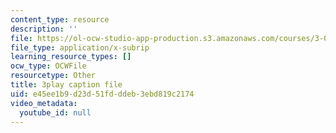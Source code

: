 ```yaml
---
content_type: resource
description: ''
file: https://ol-ocw-studio-app-production.s3.amazonaws.com/courses/3-091-introduction-to-solid-state-chemistry-fall-2018/e45ee1b9d23d51fdddeb3ebd819c2174_AbyrF4VtlYY.srt
file_type: application/x-subrip
learning_resource_types: []
ocw_type: OCWFile
resourcetype: Other
title: 3play caption file
uid: e45ee1b9-d23d-51fd-ddeb-3ebd819c2174
video_metadata:
  youtube_id: null
---
```

